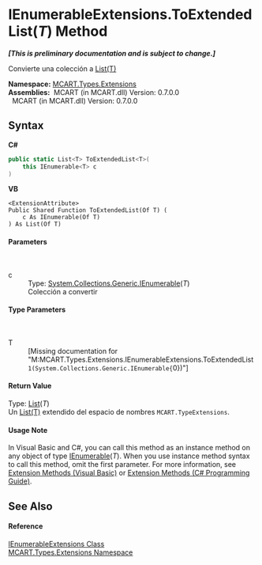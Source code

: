 # IEnumerableExtensions.ToExtendedList(*T*) Method 
 _**\[This is preliminary documentation and is subject to change.\]**_

Convierte una colección a <a href="e472f890-0d94-e75b-9f29-f49cc04a830f">List(T)</a>

**Namespace:**&nbsp;<a href="a8e71047-44e0-7000-43f0-67a6f5b9758c">MCART.Types.Extensions</a><br />**Assemblies:**&nbsp;&nbsp;MCART (in MCART.dll) Version: 0.7.0.0<br />&nbsp;&nbsp;MCART (in MCART.dll) Version: 0.7.0.0<br />

## Syntax

**C#**<br />
``` C#
public static List<T> ToExtendedList<T>(
	this IEnumerable<T> c
)

```

**VB**<br />
``` VB
<ExtensionAttribute>
Public Shared Function ToExtendedList(Of T) ( 
	c As IEnumerable(Of T)
) As List(Of T)
```


#### Parameters
&nbsp;<dl><dt>c</dt><dd>Type: <a href="http://msdn2.microsoft.com/es-es/library/9eekhta0" target="_blank">System.Collections.Generic.IEnumerable</a>(*T*)<br />Colección a convertir</dd></dl>

#### Type Parameters
&nbsp;<dl><dt>T</dt><dd>\[Missing <typeparam name="T"/> documentation for "M:MCART.Types.Extensions.IEnumerableExtensions.ToExtendedList``1(System.Collections.Generic.IEnumerable{``0})"\]</dd></dl>

#### Return Value
Type: <a href="e472f890-0d94-e75b-9f29-f49cc04a830f">List</a>(*T*)<br />Un <a href="e472f890-0d94-e75b-9f29-f49cc04a830f">List(T)</a> extendido del espacio de nombres `MCART.TypeExtensions`.

#### Usage Note
In Visual Basic and C#, you can call this method as an instance method on any object of type <a href="http://msdn2.microsoft.com/es-es/library/9eekhta0" target="_blank">IEnumerable</a>(*T*). When you use instance method syntax to call this method, omit the first parameter. For more information, see <a href="http://msdn.microsoft.com/en-us/library/bb384936.aspx">Extension Methods (Visual Basic)</a> or <a href="http://msdn.microsoft.com/en-us/library/bb383977.aspx">Extension Methods (C# Programming Guide)</a>.

## See Also


#### Reference
<a href="b12b3254-391f-e729-a551-2fdb7baa0685">IEnumerableExtensions Class</a><br /><a href="a8e71047-44e0-7000-43f0-67a6f5b9758c">MCART.Types.Extensions Namespace</a><br />